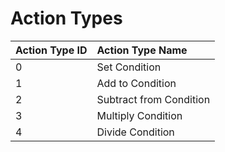 # Action Types

| Action Type ID | Action Type Name |
| :--- | :--- |
| 0 | Set Condition |
| 1 | Add to Condition |
| 2 | Subtract from Condition |
| 3 | Multiply Condition |
| 4 | Divide Condition |

